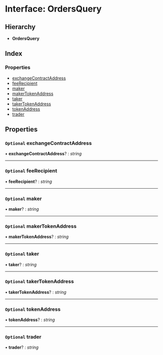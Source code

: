 # Interface: OrdersQuery

## Hierarchy

- **OrdersQuery**

## Index

### Properties

- [exchangeContractAddress](_typings_.ordersquery.md#optional-exchangecontractaddress)
- [feeRecipient](_typings_.ordersquery.md#optional-feerecipient)
- [maker](_typings_.ordersquery.md#optional-maker)
- [makerTokenAddress](_typings_.ordersquery.md#optional-makertokenaddress)
- [taker](_typings_.ordersquery.md#optional-taker)
- [takerTokenAddress](_typings_.ordersquery.md#optional-takertokenaddress)
- [tokenAddress](_typings_.ordersquery.md#optional-tokenaddress)
- [trader](_typings_.ordersquery.md#optional-trader)

## Properties

### `Optional` exchangeContractAddress

• **exchangeContractAddress**? : _string_

---

### `Optional` feeRecipient

• **feeRecipient**? : _string_

---

### `Optional` maker

• **maker**? : _string_

---

### `Optional` makerTokenAddress

• **makerTokenAddress**? : _string_

---

### `Optional` taker

• **taker**? : _string_

---

### `Optional` takerTokenAddress

• **takerTokenAddress**? : _string_

---

### `Optional` tokenAddress

• **tokenAddress**? : _string_

---

### `Optional` trader

• **trader**? : _string_
